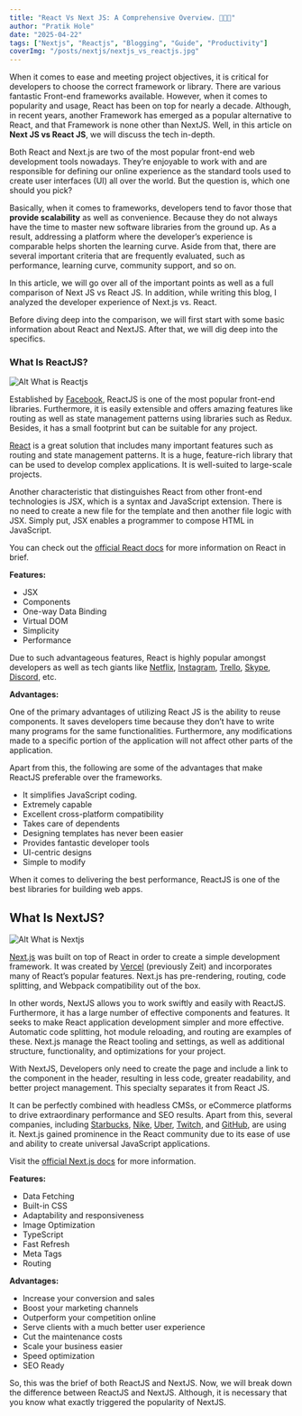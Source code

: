 ```yaml
---
title: "React Vs Next JS: A Comprehensive Overview. 👨🏻‍💻"
author: "Pratik Hole"
date: "2025-04-22"
tags: ["Nextjs", "Reactjs", "Blogging", "Guide", "Productivity"]
coverImg: "/posts/nextjs/nextjs_vs_reactjs.jpg"
---
```


When it comes to ease and meeting project objectives, it is critical for developers to choose the correct framework or library. There are various fantastic Front-end frameworks available. However, when it comes to popularity and usage, React has been on top for nearly a decade. Although, in recent years, another Framework has emerged as a popular alternative to React, and that Framework is none other than NextJS. Well, in this article on **Next JS vs React JS**, we will discuss the tech in-depth.

Both React and Next.js are two of the most popular front-end web development tools nowadays. They’re enjoyable to work with and are responsible for defining our online experience as the standard tools used to create user interfaces (UI) all over the world. But the question is, which one should you pick?

Basically, when it comes to frameworks, developers tend to favor those that **provide scalability** as well as convenience. Because they do not always have the time to master new software libraries from the ground up. As a result, addressing a platform where the developer’s experience is comparable helps shorten the learning curve. Aside from that, there are several important criteria that are frequently evaluated, such as performance, learning curve, community support, and so on.

In this article, we will go over all of the important points as well as a full comparison of Next JS vs React JS. In addition, while writing this blog, I analyzed the developer experience of Next.js vs. React.

Before diving deep into the comparison, we will first start with some basic information about React and NextJS. After that, we will dig deep into the specifics.

### What Is ReactJS?

![Alt What is Reactjs](/posts/react/react-js.png)

Established by [Facebook](https://www.facebook.com/), ReactJS is one of the most popular front-end libraries. Furthermore, it is easily extensible and offers amazing features like routing as well as state management patterns using libraries such as Redux. Besides, it has a small footprint but can be suitable for any project.

[React](https://reactjs.org/) is a great solution that includes many important features such as routing and state management patterns. It is a huge, feature-rich library that can be used to develop complex applications. It is well-suited to large-scale projects.

Another characteristic that distinguishes React from other front-end technologies is JSX, which is a syntax and JavaScript extension. There is no need to create a new file for the template and then another file logic with JSX. Simply put, JSX enables a programmer to compose HTML in JavaScript.

You can check out the [official React docs](https://reactjs.org/docs/getting-started.html) for more information on React in brief.

**Features:**

- JSX
- Components
- One-way Data Binding
- Virtual DOM
- Simplicity
- Performance

Due to such advantageous features, React is highly popular amongst developers as well as tech giants like [Netflix](https://www.netflix.com/), [Instagram](https://www.instagram.com/), [Trello](https://trello.com/), [Skype](https://www.skype.com/en/), [Discord](https://discord.com/), etc.

**Advantages:**

One of the primary advantages of utilizing React JS is the ability to reuse components. It saves developers time because they don’t have to write many programs for the same functionalities. Furthermore, any modifications made to a specific portion of the application will not affect other parts of the application.

Apart from this, the following are some of the advantages that make ReactJS preferable over the frameworks.

- It simplifies JavaScript coding.
- Extremely capable
- Excellent cross-platform compatibility
- Takes care of dependents
- Designing templates has never been easier
- Provides fantastic developer tools
- UI-centric designs
- Simple to modify

When it comes to delivering the best performance, ReactJS is one of the best libraries for building web apps.

## What Is NextJS?

![Alt What is Nextjs](/posts/nextjs/next-vs-react.jpg)

[Next.js](https://nextjs.org/) was built on top of React in order to create a simple development framework. It was created by [Vercel](https://vercel.com/) (previously Zeit) and incorporates many of React’s popular features. Next.js has pre-rendering, routing, code splitting, and Webpack compatibility out of the box.

In other words, NextJS allows you to work swiftly and easily with ReactJS. Furthermore, it has a large number of effective components and features. It seeks to make React application development simpler and more effective. Automatic code splitting, hot module reloading, and routing are examples of these. Next.js manage the React tooling and settings, as well as additional structure, functionality, and optimizations for your project.

With NextJS, Developers only need to create the page and include a link to the component in the header, resulting in less code, greater readability, and better project management. This specialty separates it from React JS.

It can be perfectly combined with headless CMSs, or eCommerce platforms to drive extraordinary performance and SEO results. Apart from this, several companies, including [Starbucks](https://www.starbucks.com/), [Nike](https://www.nike.com/), [Uber](https://www.uber.com/), [Twitch](https://www.twitch.tv/), and [GitHub](https://github.com/), are using it. Next.js gained prominence in the React community due to its ease of use and ability to create universal JavaScript applications.

Visit the [official Next.js docs](https://nextjs.org/docs/getting-started) for more information.

**Features:**

- Data Fetching
- Built-in CSS
- Adaptability and responsiveness
- Image Optimization
- TypeScript
- Fast Refresh
- Meta Tags
- Routing

**Advantages:**

- Increase your conversion and sales
- Boost your marketing channels
- Outperform your competition online
- Serve clients with a much better user experience
- Cut the maintenance costs
- Scale your business easier
- Speed optimization
- SEO Ready

So, this was the brief of both ReactJS and NextJS. Now, we will break down the difference between ReactJS and NextJS. Although, it is necessary that you know what exactly triggered the popularity of NextJS.
